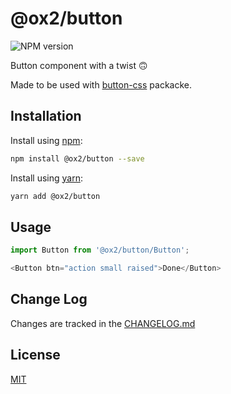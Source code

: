 # @ox2/button
![NPM version](https://img.shields.io/badge/npm-private-orange.svg?style=flat)
<!-- ![NPM version](https://img.shields.io/npm/v/@ox2/button.svg?style=flat) -->

Button component with a twist 🙃

Made to be used with [button-css](https://github.com/ox2/button) packacke.

## Installation
Install using [npm](http://npmjs.com):
```sh
npm install @ox2/button --save
```
Install using [yarn](http://yarnpkg.com):
```sh
yarn add @ox2/button
```

## Usage
```js
import Button from '@ox2/button/Button';

<Button btn="action small raised">Done</Button>

```

## Change Log
Changes are tracked in the [CHANGELOG.md](https://github.com/ox2/button/blob/master/CHANGELOG.md)

## License
[MIT](https://github.com/ox2/button/blob/master/LICENSE)
